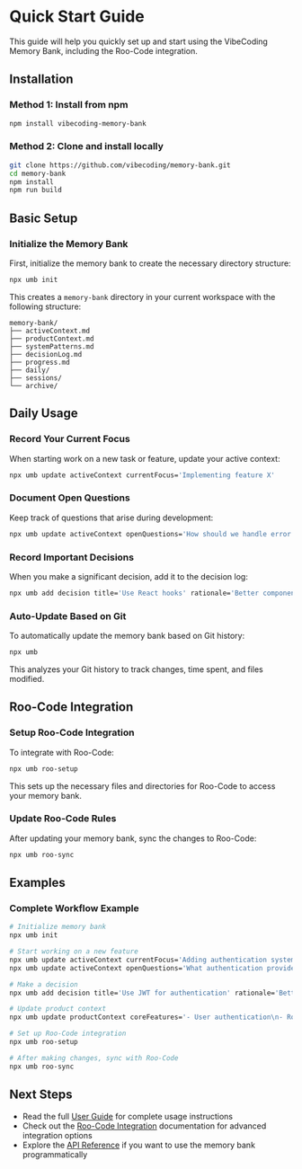 # Quick Start Guide

This guide will help you quickly set up and start using the VibeCoding Memory Bank, including the Roo-Code integration.

## Installation

### Method 1: Install from npm

```bash
npm install vibecoding-memory-bank
```

### Method 2: Clone and install locally

```bash
git clone https://github.com/vibecoding/memory-bank.git
cd memory-bank
npm install
npm run build
```

## Basic Setup

### Initialize the Memory Bank

First, initialize the memory bank to create the necessary directory structure:

```bash
npx umb init
```

This creates a `memory-bank` directory in your current workspace with the following structure:

```
memory-bank/
├── activeContext.md 
├── productContext.md
├── systemPatterns.md
├── decisionLog.md
├── progress.md
├── daily/
├── sessions/
└── archive/
```

## Daily Usage

### Record Your Current Focus

When starting work on a new task or feature, update your active context:

```bash
npx umb update activeContext currentFocus='Implementing feature X'
```

### Document Open Questions

Keep track of questions that arise during development:

```bash
npx umb update activeContext openQuestions='How should we handle error states?'
```

### Record Important Decisions

When you make a significant decision, add it to the decision log:

```bash
npx umb add decision title='Use React hooks' rationale='Better component composition' implications='Need to refactor class components' status='Implemented'
```

### Auto-Update Based on Git

To automatically update the memory bank based on Git history:

```bash
npx umb
```

This analyzes your Git history to track changes, time spent, and files modified.

## Roo-Code Integration

### Setup Roo-Code Integration

To integrate with Roo-Code:

```bash
npx umb roo-setup
```

This sets up the necessary files and directories for Roo-Code to access your memory bank.

### Update Roo-Code Rules

After updating your memory bank, sync the changes to Roo-Code:

```bash
npx umb roo-sync
```

## Examples

### Complete Workflow Example

```bash
# Initialize memory bank
npx umb init

# Start working on a new feature
npx umb update activeContext currentFocus='Adding authentication system'
npx umb update activeContext openQuestions='What authentication provider should we use?'

# Make a decision
npx umb add decision title='Use JWT for authentication' rationale='Better scalability' implications='Need to handle token refresh' status='Implemented'

# Update product context
npx umb update productContext coreFeatures='- User authentication\n- Role-based access control\n- Password reset'

# Set up Roo-Code integration
npx umb roo-setup

# After making changes, sync with Roo-Code
npx umb roo-sync
```

## Next Steps

- Read the full [User Guide](USER-GUIDE.md) for complete usage instructions
- Check out the [Roo-Code Integration](ROO-INTEGRATION.md) documentation for advanced integration options
- Explore the [API Reference](API.md) if you want to use the memory bank programmatically